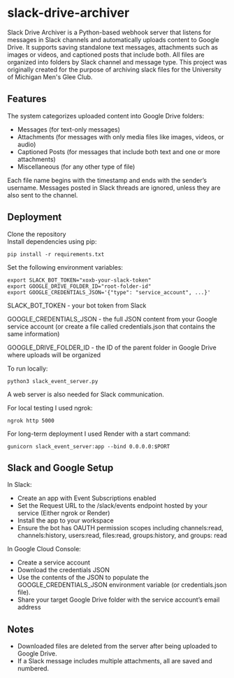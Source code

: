 # slack-drive-archiver

Slack Drive Archiver is a Python-based webhook server that listens for messages in Slack channels and automatically uploads content to Google Drive. It supports saving standalone text messages, attachments such as images or videos, and captioned posts that include both. All files are organized into folders by Slack channel and message type. This project was originally created for the purpose of archiving slack files for the University of Michigan Men's Glee Club.

## Features

The system categorizes uploaded content into Google Drive folders:

- Messages (for text-only messages)  
- Attachments (for messages with only media files like images, videos, or audio)  
- Captioned Posts (for messages that include both text and one or more attachments)  
- Miscellaneous (for any other type of file)

Each file name begins with the timestamp and ends with the sender’s username. Messages posted in Slack threads are ignored, unless they are also sent to the channel.

## Deployment

Clone the repository  
Install dependencies using pip:

```
pip install -r requirements.txt
```

Set the following environment variables:
```
export SLACK_BOT_TOKEN="xoxb-your-slack-token"
export GOOGLE_DRIVE_FOLDER_ID="root-folder-id"
export GOOGLE_CREDENTIALS_JSON='{"type": "service_account", ...}'
```
SLACK_BOT_TOKEN - your bot token from Slack 

GOOGLE_CREDENTIALS_JSON - the full JSON content from your Google service account (or create a file called credentials.json that contains the same information)

GOOGLE_DRIVE_FOLDER_ID - the ID of the parent folder in Google Drive where uploads will be organized  

To run locally:
```
python3 slack_event_server.py
```  

A web server is also needed for Slack communication. 

For local testing I used ngrok:

```
ngrok http 5000
```

For long-term deployment I used Render with a start command:

```
gunicorn slack_event_server:app --bind 0.0.0.0:$PORT
```

## Slack and Google Setup

In Slack: 
- Create an app with Event Subscriptions enabled
- Set the Request URL to the /slack/events endpoint hosted by your service (Either ngrok or Render)
- Install the app to your workspace
- Ensure the bot has OAUTH permission scopes including channels:read, channels:history, users:read, files:read, groups:history, and groups: read

In Google Cloud Console:
- Create a service account
- Download the credentials JSON
- Use the contents of the JSON to populate the GOOGLE_CREDENTIALS_JSON environment variable (or credentials.json file).
- Share your target Google Drive folder with the service account’s email address

## Notes

- Downloaded files are deleted from the server after being uploaded to Google Drive.  
- If a Slack message includes multiple attachments, all are saved and numbered.  

